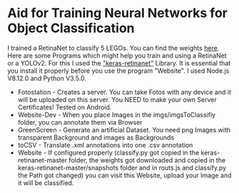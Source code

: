 # Aid for Training Neural Networks for Object Classification
I trained a RetinaNet to classify 5 LEGOs. You can find the weights [here](https://drive.google.com/drive/folders/1B5xsQ912e5_-g6kAD0DQYQ9Z8OppjXKB?usp=sharing).
Here are some Programs which might help you train and using a RetinaNet or a YOLOv2. For this I used the ["keras-retinanet"](https://github.com/fizyr/keras-retinanet) Library. It is essential that you install it properly before you use the program "Website". I used Node.js V8.12.0 and Python V3.5.0.
* Fotostation - Creates a server. You can take Fotos with any device and it will be uploaded on this server. You NEED to make your own Server Certificates! Tested on Android.
* Website-Dev - When you place Images in the imgs/imgsToClassifiy folder, you can annotate them via Browser
* GreenScreen - Generate an artificial Dataset. You need png Images with transparent Background and images as Backgrounds
* toCSV - Translate .xml annotations into one .csv annotation
* Website - If configured properly (classify.py got copied in the keras-retinanet-master folder, the weights got downloaded and copied in the keras-retinanet-master/snapshots folder and in routs.js and classify.py the Path got changed) you can visit this Website, upload your Image and it will be classified.
